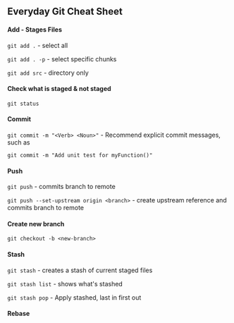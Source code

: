 ## Everyday Git Cheat Sheet

#### Add - Stages Files
`git add .` - select all

`git add . -p` - select specific chunks

`git add src` - directory only

#### Check what is staged & not staged
`git status`

#### Commit
`git commit -m "<Verb> <Noun>"` - Recommend explicit commit messages, such as

`git commit -m "Add unit test for myFunction()"`

#### Push
`git push` - commits branch to remote

`git push --set-upstream origin <branch>` - create upstream reference and commits branch to remote

#### Create new branch
`git checkout -b <new-branch>`

#### Stash
`git stash` - creates a stash of current staged files

`git stash list` - shows what's stashed

`git stash pop` - Apply stashed, last in first out

#### Rebase
